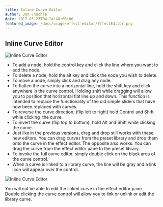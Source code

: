 ```yaml
---
title: Inline Curve Editor
author: Jon Chuchla
date: 2017-05-23T04:24:48+00:00
featured_image: /docs/usage/effect-editor/EffectEditor.png
---
```


## Inline Curve Editor

![Inline Curve Editor](/images/docs/usage/effect-editor/inline-curve-editor/InlineCurve-300x49.png)

* To add a node, hold the control key and click the line where you want to add the node.
* To delete a node, hold the alt key and click the node you wish to delete.
* To move a node, simply click and drag any node.
* To flatten the curve into a horizontal line, hold the shift key and click anywhere in the curve control. Holding shift while dragging will allow you to position that horizontal flat line up and down. This function is intended to replace the functionality of the old simple sliders that have now been replaced with curves.
* To reverse the curve direction, (flip left to right) hold Control and Shift while clicking  the curve.
* To invert the curve (flip top to bottom), hold Alt and Shift while clicking the curve.
* Just like in the previous versions, drag and drop still works with these new editors. You can drag curves from the preset library and drop them onto the curve in the effect editor. The opposite also works. You can drag the curve from the effect editor pane to the preset library.
* To invoke the full curve editor, simply double click on the black area of the curve control.
* When a curve is linked to a library curve, the line will be gray and a link icon will appear over the control.  

![Inline Curve Editor](/images/docs/usage/effect-editor/inline-curve-editor/LinkedInlineCurve-300x49.png)

You will not be able to edit the linked curve in the effect editor pane.  Double clicking the curve control will allow you to link or unlink or edit the library curve.
